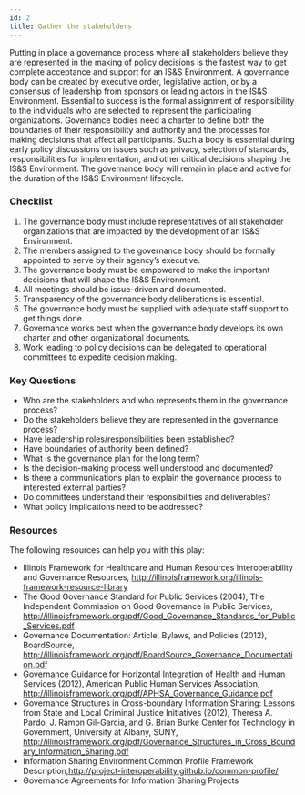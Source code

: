 ```yaml
---
id: 2
title: Gather the stakeholders
---
```


Putting in place a governance process where all stakeholders believe they are represented in the making of policy decisions is the fastest way to get complete acceptance and support for an IS&S Environment. A governance body can be created by executive order, legislative action, or by a consensus of leadership from sponsors or leading actors in the IS&S Environment. Essential to success is the formal assignment of responsibility to the individuals who are selected to represent the participating organizations. Governance bodies need a charter to define both the boundaries of their responsibility and authority and the processes for making decisions that affect all participants. Such a body is essential during early policy discussions on issues such as privacy, selection of standards, responsibilities for implementation, and other critical decisions shaping the IS&S Environment. The governance body will remain in place and active for the duration of the IS&S Environment lifecycle.

### Checklist
1. The governance body must include representatives of all stakeholder organizations that are impacted by the development of an IS&S Environment. 
2. The members assigned to the governance body should be formally appointed to serve by their agency’s executive.
3. The governance body must be empowered to make the important decisions that will shape the IS&S Environment.
4. All meetings should be issue-driven and documented.
5. Transparency of the governance body deliberations is essential.
6. The governance body must be supplied with adequate staff support to get things done.
7. Governance works best when the governance body develops its own charter and other organizational documents.
8. Work leading to policy decisions can be delegated to operational committees to expedite decision making.


### Key Questions
- Who are the stakeholders and who represents them in the governance process?
- Do the stakeholders believe they are represented in the governance process?
- Have leadership roles/responsibilities been established?
- Have boundaries of authority been defined?
- What is the governance plan for the long term?
- Is the decision-making process well understood and documented?
- Is there a communications plan to explain the governance process to interested external parties?
- Do committees understand their responsibilities and deliverables?
- What policy implications need to be addressed?

### Resources
The following resources can help you with this play:
- Illinois Framework for Healthcare and Human Resources Interoperability and Governance Resources, http://illinoisframework.org/illinois-framework-resource-library
- The Good Governance Standard for Public Services (2004), The Independent Commission on Good Governance in Public Services, http://illinoisframework.org/pdf/Good_Governance_Standards_for_Public_Services.pdf
- Governance Documentation: Article, Bylaws, and Policies (2012), BoardSource, http://illinoisframework.org/pdf/BoardSource_Governance_Documentation.pdf
- Governance Guidance for Horizontal Integration of Health and Human Services (2012), American Public Human Services Association, http://illinoisframework.org/pdf/APHSA_Governance_Guidance.pdf
- Governance Structures in Cross-boundary Information Sharing: Lessons from State and Local Criminal Justice Initiatives (2012), Theresa A. Pardo, J. Ramon Gil-Garcia, and G. Brian Burke Center for Technology in Government, University at Albany, SUNY, http://illinoisframework.org/pdf/Governance_Structures_in_Cross_Boundary_Information_Sharing.pdf
- Information Sharing Environment Common Profile Framework Description,http://project-interoperability.github.io/common-profile/
- Governance Agreements for Information Sharing Projects
